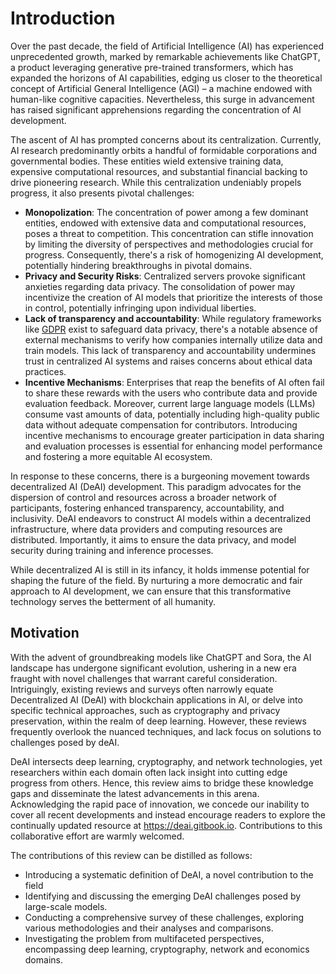 # Introduction

Over the past decade, the field of Artificial Intelligence (AI) has experienced unprecedented growth, marked by remarkable achievements like ChatGPT, a product leveraging generative pre-trained transformers, which has expanded the horizons of AI capabilities, edging us closer to the theoretical concept of Artificial General Intelligence (AGI) – a machine endowed with human-like cognitive capacities. Nevertheless, this surge in advancement has raised significant apprehensions regarding the concentration of AI development.

The ascent of AI has prompted concerns about its centralization. Currently, AI research predominantly orbits a handful of formidable corporations and governmental bodies. These entities wield extensive training data, expensive computational resources, and substantial financial backing to drive pioneering research. While this centralization undeniably propels progress, it also presents pivotal challenges:

* **Monopolization**: The concentration of power among a few dominant entities, endowed with extensive data and computational resources, poses a threat to competition. This concentration can stifle innovation by limiting the diversity of perspectives and methodologies crucial for progress. Consequently, there's a risk of homogenizing AI development, potentially hindering breakthroughs in pivotal domains.
* **Privacy and Security Risks**: Centralized servers provoke significant anxieties regarding data privacy. The consolidation of power may incentivize the creation of AI models that prioritize the interests of those in control, potentially infringing upon individual liberties.
* **Lack of transparency and accountability**: While regulatory frameworks like [GDPR](https://gdpr-info.eu/) exist to safeguard data privacy, there's a notable absence of external mechanisms to verify how companies internally utilize data and train models. This lack of transparency and accountability undermines trust in centralized AI systems and raises concerns about ethical data practices.
* **Incentive Mechanisms**: Enterprises that reap the benefits of AI often fail to share these rewards with the users who contribute data and provide evaluation feedback. Moreover, current large language models (LLMs) consume vast amounts of data, potentially including high-quality public data without adequate compensation for contributors. Introducing incentive mechanisms to encourage greater participation in data sharing and evaluation processes is essential for enhancing model performance and fostering a more equitable AI ecosystem.

In response to these concerns, there is a burgeoning movement towards decentralized AI (DeAI) development. This paradigm advocates for the dispersion of control and resources across a broader network of participants, fostering enhanced transparency, accountability, and inclusivity. DeAI endeavors to construct AI models within a decentralized infrastructure, where data providers and computing resources are distributed. Importantly, it aims to ensure the data privacy, and model security during training and inference processes.

While decentralized AI is still in its infancy, it holds immense potential for shaping the future of the field. By nurturing a more democratic and fair approach to AI development, we can ensure that this transformative technology serves the betterment of all humanity.



## Motivation

With the advent of groundbreaking models like ChatGPT and Sora, the AI landscape has undergone significant evolution, ushering in a new era fraught with novel challenges that warrant careful consideration. Intriguingly, existing reviews and surveys often narrowly equate Decentralized AI (DeAI) with blockchain applications in AI, or delve into specific technical approaches, such as cryptography and privacy preservation, within the realm of deep learning. However, these reviews frequently overlook the nuanced techniques, and lack focus on solutions to challenges posed by deAI.

DeAI intersects deep learning, cryptography, and network technologies, yet researchers within each domain often lack insight into cutting edge progress from others. Hence, this review aims to bridge these knowledge gaps and disseminate the latest advancements in this arena. Acknowledging the rapid pace of innovation, we concede our inability to cover all recent developments and instead encourage readers to explore the continually updated resource at https://deai.gitbook.io. Contributions to this collaborative effort are warmly welcomed.

The contributions of this review can be distilled as follows:&#x20;

* Introducing a systematic definition of DeAI, a novel contribution to the field
* Identifying and discussing the emerging DeAI challenges posed by large-scale models.
* Conducting a comprehensive survey of these challenges, exploring various methodologies and their analyses and comparisons.
* Investigating the problem from multifaceted perspectives, encompassing deep learning, cryptography, network and economics domains.


